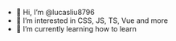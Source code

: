 - 👋 Hi, I’m @lucasliu8796
- 👀 I’m interested in CSS, JS, TS, Vue and more
- 🌱 I’m currently learning how to learn

<!---
lucasliu8796/lucasliu8796 is a ✨ special ✨ repository because its `README.md` (this file) appears on your GitHub profile.
You can click the Preview link to take a look at your changes.
--->
